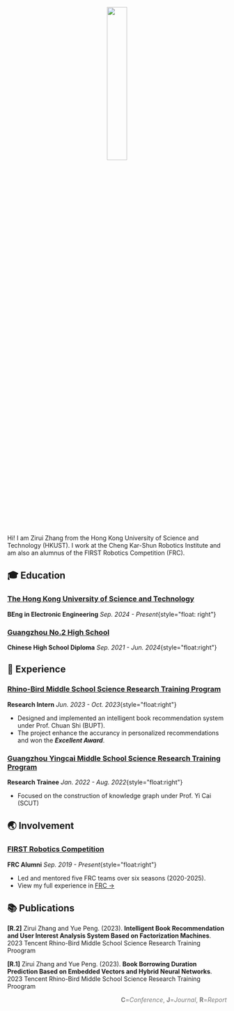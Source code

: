 <p align="center">
  <img class="home-cover" src="/icon-round.jpg" width="30%" style="margin-bottom:25px;">
</p>

Hi! I am Zirui Zhang from the Hong Kong University of Science and Technology (HKUST). I work at the Cheng Kar-Shun Robotics Institute and am also an alumnus of the FIRST Robotics Competition (FRC).

## :mortar_board: Education

### [The Hong Kong University of Science and Technology](https://hkust.edu.hk/)

**BEng in Electronic Engineering** _Sep. 2024 - Present_{style="float: right"}

<!-- - [View my curriculums at HKUST ->](./academic.html#beng-in-hkust) -->

### [Guangzhou No.2 High School](https://www.gdgzez.com.cn/)

**Chinese High School Diploma** _Sep. 2021 - Jun. 2024_{style="float:right"}

## :briefcase: Experience

### [Rhino-Bird Middle School Science Research Training Program](https://ur.tencent.com/)

**Research Intern** _Jun. 2023 - Oct. 2023_{style="float:right"}

- Designed and implemented an intelligent book recommendation system under Prof. Chuan Shi (BUPT).
- The project enhance the accurancy in personalized recommendations and won the **_Excellent Award_**.

### [Guangzhou Yingcai Middle School Science Research Training Program](https://jyj.gz.gov.cn/gkmlpt/content/7/7875/post_7875383.html#244)

**Research Trainee** _Jan. 2022 - Aug. 2022_{style="float:right"}

- Focused on the construction of knowledge graph under Prof. Yi Cai (SCUT)

## :earth_asia: Involvement

### [FIRST Robotics Competition](https://www.firstinspires.org/robotics/frc)

**FRC Alumni** _Sep. 2019 - Present_{style="float:right"}

- Led and mentored five FRC teams over six seasons (2020-2025).
- View my full experience in [FRC ->](/projects/frc)

## :books: Publications

<!-- <span style="float: right;color: rgb(122, 122, 122);padding:0;margin:0;line-height:0;">**C**=_Conference_, **J**=_Journal_, **R**=_Report_</span><div style="height:0.75rem;" /> -->

**\[R.2\]** Zirui Zhang and Yue Peng. (2023). **Intelligent Book Recommendation and User Interest Analysis System Based on Factorization Machines**. 2023 Tencent Rhino-Bird Middle School Science Research Training Proogram

**\[R.1\]** Zirui Zhang and Yue Peng. (2023). **Book Borrowing Duration Prediction Based on Embedded Vectors and Hybrid Neural Networks**. 2023 Tencent Rhino-Bird Middle School Science Research Training Proogram

<span style="float: right;color: rgb(122, 122, 122);">**C**=_Conference_, **J**=_Journal_, **R**=_Report_</span>
